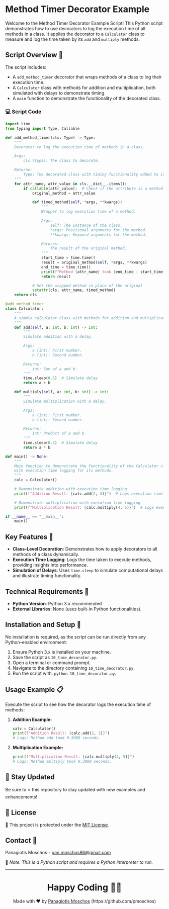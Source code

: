 # Method Timer Decorator Example

Welcome to the Method Timer Decorator Example Script! This Python script demonstrates how to use decorators to log the execution time of all methods in a class. It applies the decorator to a `Calculator` class to measure and log the time taken by its `add` and `multiply` methods.

## Script Overview 📘

The script includes:
- A `add_method_timer` decorator that wraps methods of a class to log their execution time.
- A `Calculator` class with methods for addition and multiplication, both simulated with delays to demonstrate timing.
- A `main` function to demonstrate the functionality of the decorated class.

### :computer: Script Code

```python
import time
from typing import Type, Callable

def add_method_timer(cls: Type) -> Type:
    """
    Decorator to log the execution time of methods in a class.

    Args:
        cls (Type): The class to decorate.

    Returns:
        Type: The decorated class with timing functionality added to its methods.
    """
    for attr_name, attr_value in cls.__dict__.items():
        if callable(attr_value):  # Check if the attribute is a method
            original_method = attr_value

            def timed_method(self, *args, **kwargs):
                """
                Wrapper to log execution time of a method.

                Args:
                    self: The instance of the class.
                    *args: Positional arguments for the method.
                    **kwargs: Keyword arguments for the method.

                Returns:
                    The result of the original method.
                """
                start_time = time.time()
                result = original_method(self, *args, **kwargs)
                end_time = time.time()
                print(f"Method {attr_name} took {end_time - start_time:.4f} seconds.")
                return result

            # Set the wrapped method in place of the original
            setattr(cls, attr_name, timed_method)
    return cls

@add_method_timer
class Calculator:
    """
    A simple calculator class with methods for addition and multiplication.
    """
    def add(self, a: int, b: int) -> int:
        """
        Simulate addition with a delay.

        Args:
            a (int): First number.
            b (int): Second number.

        Returns:
            int: Sum of a and b.
        """
        time.sleep(0.5)  # Simulate delay
        return a + b

    def multiply(self, a: int, b: int) -> int:
        """
        Simulate multiplication with a delay.

        Args:
            a (int): First number.
            b (int): Second number.

        Returns:
            int: Product of a and b.
        """
        time.sleep(0.3)  # Simulate delay
        return a * b

def main() -> None:
    """
    Main function to demonstrate the functionality of the Calculator class
    with execution time logging for its methods.
    """
    calc = Calculator()

    # Demonstrate addition with execution time logging
    print(f"Addition Result: {calc.add(2, 3)}")  # Logs execution time for add

    # Demonstrate multiplication with execution time logging
    print(f"Multiplication Result: {calc.multiply(4, 5)}")  # Logs execution time for multiply

if __name__ == "__main__":
    main()
```

## Key Features 🌟

- **Class-Level Decoration**: Demonstrates how to apply decorators to all methods of a class dynamically.
- **Execution Time Logging**: Logs the time taken to execute methods, providing insights into performance.
- **Simulation of Delays**: Uses `time.sleep` to simulate computational delays and illustrate timing functionality.

## Technical Requirements 🔧

- **Python Version**: Python 3.x recommended
- **External Libraries**: None (uses built-in Python functionalities).

## Installation and Setup 🚀

No installation is required, as the script can be run directly from any Python-enabled environment:

1. Ensure Python 3.x is installed on your machine.
2. Save the script as `10_time_decorator.py`.
3. Open a terminal or command prompt.
4. Navigate to the directory containing `10_time_decorator.py`.
5. Run the script with: `python 10_time_decorator.py`.

## Usage Example 📋

Execute the script to see how the decorator logs the execution time of methods:

1. **Addition Example:**
    ```python
    calc = Calculator()
    print(f"Addition Result: {calc.add(2, 3)}")
    # Logs: Method add took 0.5000 seconds.
    ```

2. **Multiplication Example:**
    ```python
    print(f"Multiplication Result: {calc.multiply(4, 5)}")
    # Logs: Method multiply took 0.3000 seconds.
    ```

## 📢 Stay Updated

Be sure to ⭐ this repository to stay updated with new examples and enhancements!

## 📄 License

🔐 This project is protected under the [MIT License](https://mit-license.org/).

## Contact 📧

Panagiotis Moschos - pan.moschos86@gmail.com

🔗 *Note: This is a Python script and requires a Python interpreter to run.*

---

<h1 align=center>Happy Coding 👨‍💻 </h1>

<p align="center">
  Made with ❤️ by 
  <a href="https://www.linkedin.com/in/panagiotis-moschos" target="_blank">
  Panagiotis Moschos</a> (https://github.com/pmoschos)
</p>